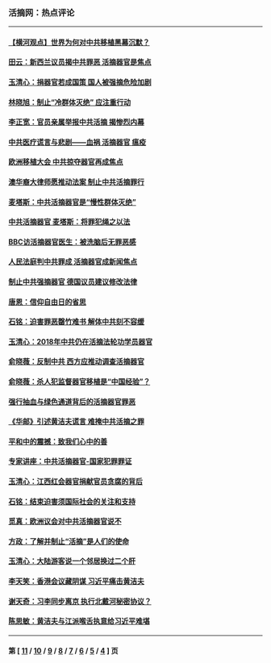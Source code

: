 ### 活摘网：热点评论
---
#### [【横河观点】世界为何对中共移植黑幕沉默？](../../pages/nf5879/n13244249.md?11200430) 
#### [田云：新西兰议员揭中共罪恶 活摘器官是焦点](../../pages/nf5879/n13070629.md?11200430) 
#### [玉清心：捐器官若成国策 国人被强摘危险加剧](../../pages/nf5879/n12802713.md?11200430) 
#### [林晓旭：制止“冷群体灭绝” 应注重行动](../../pages/nf5879/n12779736.md?11200430) 
#### [李正宽：官员亲属举报中共活摘 揭惨烈内幕](../../pages/nf5879/n12684490.md?11200430) 
#### [中共医疗谎言与悲剧——血祸 活摘器官 瘟疫](../../pages/nf5879/n12372103.md?11200430) 
#### [欧洲移植大会 中共掠夺器官再成焦点](../../pages/nf5879/n11538883.md?11200430) 
#### [澳华裔大律师愿推动法案 制止中共活摘罪行](../../pages/nf5879/n11377039.md?11200430) 
#### [麦塔斯：中共活摘器官是“慢性群体灭绝”](../../pages/nf5879/n11350529.md?11200430) 
#### [中共活摘器官 麦塔斯：将罪犯绳之以法](../../pages/nf5879/n11347973.md?11200430) 
#### [BBC访活摘器官医生：被洗脑后无罪恶感](../../pages/nf5879/n11335935.md?11200430) 
#### [人民法庭判中共罪成 活摘器官成新闻焦点](../../pages/nf5879/n11331578.md?11200430) 
#### [制止中共强摘器官 德国议员建议修改法律](../../pages/nf5879/n11249451.md?11200430) 
#### [唐恩：信仰自由日的省思](../../pages/nf5879/n11003525.md?11200430) 
#### [石铭：迫害罪恶罄竹难书  解体中共刻不容缓](../../pages/nf5879/n10942855.md?11200430) 
#### [玉清心：2018年中共仍在活摘法轮功学员器官](../../pages/nf5879/n10914646.md?11200430) 
#### [俞晓薇：反制中共 西方应推动调查活摘器官](../../pages/nf5879/n10794671.md?11200430) 
#### [俞晓薇：杀人犯监督器官移植是“中国经验”？](../../pages/nf5879/n10466427.md?11200430) 
#### [强行抽血与绿色通道背后的活摘器官罪恶](../../pages/nf5879/n10004708.md?11200430) 
#### [《华邮》引述黄洁夫谎言 难掩中共活摘之罪](../../pages/nf5879/n9642309.md?11200430) 
#### [平和中的震撼：致我们心中的善](../../pages/nf5879/n9021123.md?11200430) 
#### [专家讲座：中共活摘器官-国家犯罪罪证](../../pages/nf5879/n8828153.md?11200430) 
#### [玉清心：江西红会器官捐献官员贪腐的背后](../../pages/nf5879/n8522122.md?11200430) 
#### [石铭：结束迫害须国际社会的关注和支持](../../pages/nf5879/n8443497.md?11200430) 
#### [觅真：欧洲议会对中共活摘器官说不](../../pages/nf5879/n8337486.md?11200430) 
#### [方政：了解并制止“活摘”是人们的使命](../../pages/nf5879/n8329214.md?11200430) 
#### [玉清心：大陆游客说一个邻居换过二个肝](../../pages/nf5879/n8291404.md?11200430) 
#### [李天笑：香港会议藏阴谋 习近平痛击黄洁夫](../../pages/nf5879/n8241459.md?11200430) 
#### [谢天奇：习李同步离京 执行北戴河秘密协议？](../../pages/nf5879/n8230418.md?11200430) 
#### [陈思敏：黄洁夫与江派喉舌执意给习近平难堪](../../pages/nf5879/n8222166.md?11200430) 

---
#### 第 [ [11](./11.md?11200430) / [10](./10.md?11200430) / [9](./9.md?11200430) / [8](./8.md?11200430) / [7](./7.md?11200430) / [6](./6.md?11200430) / [5](./5.md?11200430) / [4](./4.md?11200430) ] 页
